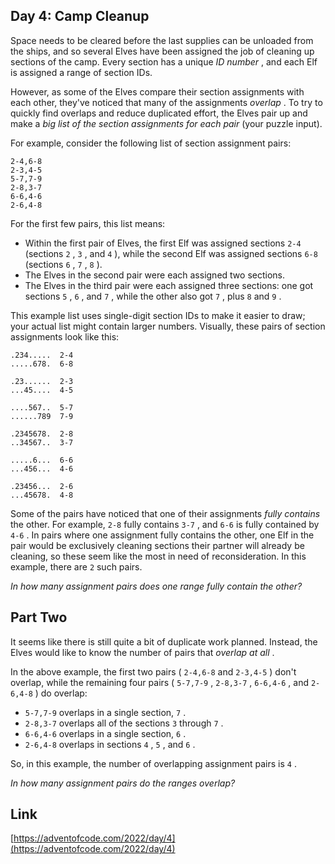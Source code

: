 ## Day 4: Camp Cleanup

Space needs to be cleared before the last supplies can be unloaded from the ships, and so several Elves have been assigned the job of cleaning up sections of the camp. Every section has a unique _ID number_ , and each Elf is assigned a range of section IDs.

However, as some of the Elves compare their section assignments with each other, they've noticed that many of the assignments _overlap_ . To try to quickly find overlaps and reduce duplicated effort, the Elves pair up and make a _big list of the section assignments for each pair_ (your puzzle input).

For example, consider the following list of section assignment pairs:

```
2-4,6-8
2-3,4-5
5-7,7-9
2-8,3-7
6-6,4-6
2-6,4-8
```

For the first few pairs, this list means:

- Within the first pair of Elves, the first Elf was assigned sections `2-4` (sections `2` , `3` , and `4` ), while the second Elf was assigned sections `6-8` (sections `6` , `7` , `8` ).
- The Elves in the second pair were each assigned two sections.
- The Elves in the third pair were each assigned three sections: one got sections `5` , `6` , and `7` , while the other also got `7` , plus `8` and `9` .

This example list uses single-digit section IDs to make it easier to draw; your actual list might contain larger numbers. Visually, these pairs of section assignments look like this:

```
.234.....  2-4
.....678.  6-8

.23......  2-3
...45....  4-5

....567..  5-7
......789  7-9

.2345678.  2-8
..34567..  3-7

.....6...  6-6
...456...  4-6

.23456...  2-6
...45678.  4-8
```

Some of the pairs have noticed that one of their assignments _fully contains_ the other. For example, `2-8` fully contains `3-7` , and `6-6` is fully contained by `4-6` . In pairs where one assignment fully contains the other, one Elf in the pair would be exclusively cleaning sections their partner will already be cleaning, so these seem like the most in need of reconsideration. In this example, there are `2` such pairs.

_In how many assignment pairs does one range fully contain the other?_

## Part Two

It seems like there is still quite a bit of duplicate work planned. Instead, the Elves would like to know the number of pairs that _overlap at all_ .

In the above example, the first two pairs ( `2-4,6-8` and `2-3,4-5` ) don't overlap, while the remaining four pairs ( `5-7,7-9` , `2-8,3-7` , `6-6,4-6` , and `2-6,4-8` ) do overlap:

- `5-7,7-9` overlaps in a single section, `7` .
- `2-8,3-7` overlaps all of the sections `3` through `7` .
- `6-6,4-6` overlaps in a single section, `6` .
- `2-6,4-8` overlaps in sections `4` , `5` , and `6` .

So, in this example, the number of overlapping assignment pairs is `4` .

_In how many assignment pairs do the ranges overlap?_

## Link

[https://adventofcode.com/2022/day/4](https://adventofcode.com/2022/day/4)
